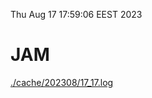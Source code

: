 Thu Aug 17 17:59:06 EEST 2023
# JAM
<a href='./cache/202308/17_17.log'>./cache/202308/17_17.log</a>
